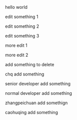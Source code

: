 hello world

edit something 1

edit something 2

edit something 3

more edit 1

more edit 2

add something to delete

chq add something

senior developer add something

normal developer add something

zhangpeichuan add somethign

caohuqing add something

